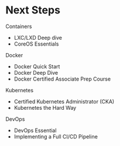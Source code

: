 # Next Steps

Containers
- LXC/LXD Deep dive
- CoreOS Essentials

Docker
- Docker Quick Start
- Docker Deep Dive
- Docker Certified Associate Prep Course

Kubernetes
- Certified Kubernetes Administrator (CKA)
- Kubernetes the Hard Way

DevOps
- DevOps Essential
- Implementing a Full CI/CD Pipeline